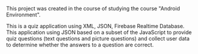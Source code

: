 This project was created in the course of studying the course "Android Environment".

This is a quiz application using XML, JSON, Firebase Realtime Database.
This application using JSON  based on a subset of the JavaScript to provide quiz questions
 (text questions and picture questions) and collect user data to determine whether the
 answers to a question are correct.